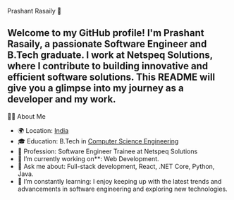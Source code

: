 Prashant Rasaily 👋

Welcome to my GitHub profile! I'm Prashant Rasaily, a passionate Software Engineer and B.Tech graduate. I work at Netspeq Solutions, where I contribute to building innovative and efficient software solutions. 
This README will give you a glimpse into my journey as a developer and my work.
-
👨‍💻 About Me

- 🌍 Location: [India](https://www.google.com/maps/place/India)
- 🎓 Education: B.Tech in [Computer Science Engineering](https://en.wikipedia.org/wiki/Computer_science)
- 💼 Profession: Software Engineer Trainee at Netspeq Solutions
- 🔭 I’m currently working on**: Web Development.
- 💬 Ask me about: Full-stack development, React, .NET Core, Python, Java.
- 🌱 I’m constantly learning: I enjoy keeping up with the latest trends and advancements in software engineering and exploring new technologies.

